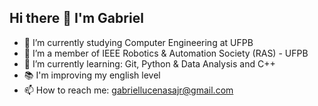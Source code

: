 ## Hi there 👋 I'm Gabriel

- 🔭 I’m currently studying Computer Engineering at UFPB
- 🤖 I’m a member of IEEE Robotics & Automation Society (RAS) - UFPB
- 🌱 I’m currently learning: Git, Python & Data Analysis and C++
- 📚 I'm improving my english level
- 📫 How to reach me: gabriellucenasajr@gmail.com
